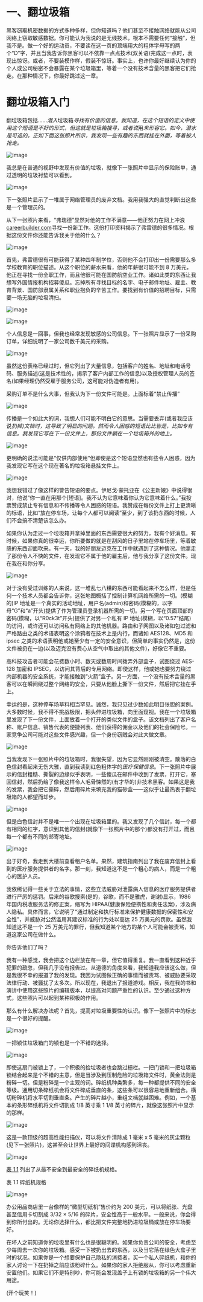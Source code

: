 # 一、翻垃圾箱

黑客窃取机密数据的方式多种多样，但你知道吗？他们甚至不接触网络就能从公司网络上窃取敏感数据。你可能认为我说的是无线技术，根本不需要任何“接触”，但我不是。做一个好的运动员，不要读在这一页的顶端用大的粗体字母写的两个“D”字，并且当我告诉你黑客可以不依靠一点点技术(双关语)完成这一点时，表现出惊讶。或者，不要装模作样，假装不惊讶。事实上，也许你最好继续认为你的个人或公司秘密不会暴露在某个垃圾箱里，等着一个没有技术含量的黑客把它们抢走。在那种情况下，你最好跳过这一章。

# 翻垃圾箱入门

翻垃圾箱包括……*潜入*垃圾箱*寻找有价值的信息。我知道，在这个短语的定义中使用这个短语是不好的形式，但这就是垃圾箱搜寻，或者说*用*来形容它。如今，潜水是可选的。正如下面这张照片所示，我发现一些有趣的东西就挂在外面，等着被人抢走。*

![image](img/2-1.jpg)

我总是在普通的视野中发现有价值的垃圾，就像下一张照片中显示的保险账单，通过透明的垃圾衬垫可以看到。

![image](img/2-2.jpg)

下一张照片显示了一堆属于网络管理员的废弃文档。我用我强大的直觉判断出这些是一个管理员的。

从下一张照片来看，“弗瑞德”显然对他的工作不满意——他正努力在网上冲浪[careerbuilder.com](http://careerbuilder.com)寻找一份新工作。这份打印资料揭示了弗雷德的很多情况。根据这份文件你还能告诉我关于他的什么？

![image](img/3-1.jpg)

首先，弗雷德很有可能获得了某种四年制学位，否则他不会打印出一份需要那么多学校教育的职位描述。从这个职位的薪水来看，他的年薪很可能不到 8 万美元，他正在寻找一份全职工作，而且他很可能在国防航空业工作。诸如此类的东西让我想写外国情报机构招募傻瓜。忘掉所有寻找目标的名字、电子邮件地址、雇主、教育背景、国防部隶属关系和职业抱负的辛苦工作。要找到有价值的招聘目标，只需要一场无脑的垃圾清扫。

![image](img/3-2.jpg)

![image](img/4-1.jpg)

个人信息是一回事，但我也经常发现敏感的公司信息。下一张照片显示了一份采购订单，详细说明了一家公司数千美元的采购。

![image](img/4-2.jpg)

虽然这份表格已经过时，但它列出了大量信息，包括客户的姓名、地址和电话号码、服务描述(这是技术性的，揭示了客户内部工作的信息)以及授权管理人员的签名(如果经理仍然受雇于服务公司，这可能对伪造者有用)。

采购订单不是什么大事，但我认为下一份文件可能是。上面标着“禁止传播”

![image](img/5-1.jpg)

传播是一个如此大的词，我想人们可能不明白它的意思。当需要丢弃(或者我应该说*扔掉)*文档时，这导致了明显的问题。然而令人困惑的短语比比皆是，比如*专有信息。我发现它写在下一份文件上，那份文件躺在一个垃圾箱外的地上。*

![image](img/5-2.jpg)

更明确的说法可能是“仅供内部使用”但即使是这个短语显然也有些令人困惑，因为我发现它写在这个现在著名的垃圾箱悬挂文件上。

![image](img/6-1.jpg)

我想我错过了像这样的警告短语的要点。伊尼戈·蒙托亚在《公主新娘》中说得很对，他说“你一直在用那个[短语]。我不认为它意味着你认为它意味着什么。”我投票赞成禁止专有信息和不传播等令人困惑的短语。我赞成在每份文件上打上更清晰的标语，比如“放在停车场，让每个人都可以阅读”至少，到了该扔东西的时候，人们不会搞不清楚该怎么办。

如果你认为走过一个垃圾箱并拿掉里面的东西需要很大的努力，我有个好消息。有时候，如果你真的很幸运，你所要做的就是在刮风的日子里站在停车场里，等着敏感的东西迎面吹来。有一天，我的好朋友迈克在工作中就遇到了这种情况。他拿走了那份令人不快的文件，在发现它不属于他的雇主后，他与我分享了这份文件。现在我在和你分享。

![image](img/6-2.jpg)

对于没有受过训练的人来说，这一堆乱七八糟的东西可能看起来不怎么样，但是任何一个技术人员都会告诉你，这张地图概括了控制计算机网络所需的一切。(模糊的)IP 地址是一个真实的活动地址，用户名(admin)和密码(模糊的，以字母“G”和“a”开头)提供了作为管理员登录机器所需的一切。另一个写在页面顶部的密码(模糊，以“R0ck3t”开头)提供了对另一个私有 IP 地址(模糊，以“0.57”结尾)的访问，或许还可以访问私有网络上的其他机器。路由和子网图以及诸如包过滤和严格路由之类的术语表明这个涂鸦者在技术上是内行，而诸如 AES128、MD5 和 ipsec 之类的术语表明他或她至少有一定的安全意识，但简单的事实仍然是，这份文件被扔在一边(以及迈克没有费心从空气中取出的其他文件)，好像它不重要。

高科技攻击者可能会花费数小时、数天或数周时间拨弄外部盒子，试图绕过 AES-128 加密和 IPSEC，以访问其背后的专用网络。即使这样，他或她也要努力绕过内部机器的安全系统，才能接触到“火箭”盒子。另一方面，一个没有技术含量的黑客可以在瞬间绕过整个网络的安全，只要从他脸上撕下一份文件，然后把它挂在手上。

幸运的是，这种停车场草料相当罕见。诚然，我只见过少数如此明目张胆的案例。大多数时候，我不得不挑战极限，把头伸进垃圾箱，向里面窥视。我在一个垃圾箱里发现了下一份文件，上面放着一个打开的类似文件的盒子。该文档列出了客户名称、账户信息、销售代表的便捷列表、他们获得的佣金以及他们的社会保险号。一家竞争公司可能对这些文件感兴趣，但一个身份窃贼会对此大做文章。

![image](img/8-1.jpg)

当我发现下一张照片中的垃圾箱时，我很失望，因为它显然刚刚被清空。散落的白色信封看起来无伤大雅，直到我读到红色粗体字的*医疗保健信息*。下一张照片中展示的信封粗糙、撕裂的边缘似乎表明，一些傻瓜在邮件中收到了发票，打开它，塞回信封，然后扔给了像我这样令人毛骨悚然的(有才华的)非技术黑客。如果这是我的发票，我会把它撕碎，然后用碎片来填充我的猫砂盒——这似乎让最热衷于翻垃圾箱的人都望而却步。

![image](img/8-2.jpg)

但是白色信封并不是唯一一个出现在垃圾箱里的。我又发现了几个信封，每一个都有相同的红字，意识到其他的信封(就像下一张照片中的那个)都没有打开过，而且每一个都有不同的邮寄地址。

![image](img/9-1.jpg)

出于好奇，我走到大楼前查看租户名单。果然，建筑指南列出了我在废弃信封上看到的医疗服务提供者的名字。那一刻，我知道这不是一个粗心的病人，而是一个粗心的医护人员。

我依稀记得一些关于立法的事情，这些立法威胁对泄露病人信息的医疗服务提供者进行严厉的惩罚。后来的谷歌搜索(是的，谷歌，而不是雅虎，谢谢)显示，1986 年国内税收服务法的修正案，缩写为 HIPAA(健康保险便携性和责任法案)，涉及病人隐私。具体而言，它说明了“通过制定和执行标准来保护健康数据的保密性和安全性”，并威胁对公然滥用其建议标准的行为处以高达 25 万美元的罚款。虽然我知道这不是一个 25 万美元的罪行，但我知道某个地方的某个人可能会被责骂，知道这家公司在做什么。

你告诉他们了吗？

我有一种感觉，我会把这个边栏放在每一章，但它值得重复。我一直看到这种近乎犯罪的疏忽，但我几乎没有报告过。从道德的角度来看，我知道我应该这么做，但是我很不幸的报道了我的发现。我因为试图做正确的事情而被责骂、被威胁要采取法律行动、被骚扰了太多次。所以现在，我退出了报道游戏。相反，我在我的书和演讲中使用这些照片的编辑版本，以提高对问题严重性的认识。至少通过这种方式，这些照片可以起到某种积极的作用。

那么有什么解决办法呢？首先，提高对垃圾重要性的认识。像下一张照片中的标志是一个很好的提醒。

![image](img/10-1.jpg)

一把锁住垃圾箱门的锁也是一个不错的选择。

![image](img/10-2.jpg)

即使这扇门被锁上了，一个积极的捡垃圾者也会跳过栅栏。一把门锁和一把垃圾箱锁结合起来是个不错的主意，但是当涉及到压制危险的垃圾箱文件时，黄金法则是粉碎一切。但是粉碎是一个主观的词。碎纸机种类繁多，每一种都提供不同的安全等级。通用切条碎纸机会将文件碎成垂直的条，这些条可以很容易地重新组合。横切粉碎机将水平切割垂直条。产生的碎片越小，重组文档就越困难。例如，一个基本的条形碎纸机将文件切割成 1/8 英寸乘 1 1/8 英寸的碎片，就像这张照片中显示的那样。

![image](img/11-1.jpg)

这是一款顶级的超高性能扫描仪，可以将文件清除成 1 毫米 x 5 毫米的灰尘颗粒(见下一张照片)，这甚至会让世界上最好的间谍机构感到沮丧。

![image](img/11-2.jpg)

[表 1.1](#tbl1.1) 列出了从最不安全到最安全的碎纸机规格。

表 1.1 碎纸机规格

![image](img/tbl1.1.jpg)

办公用品商店里一台像样的“微型切纸机”售价约为 200 美元，可以将纸张、光盘甚至信用卡切割成 3/32 × 5/16 的碎片，安全性高于一般水平。一般来说，你会得到你所付出的。无论你选择什么，都比把文件完整地扔进垃圾桶或放在停车场要好。

在坏人之前知道你的垃圾里有什么也是很聪明的。如果你负责公司的安全，考虑至少每周去一次你的垃圾箱。感受一下被扔出去的东西，以及当它落在绿色大盒子里时的状况。如果你是一个想要保护自己隐私的消费者，买一个私人碎纸机，和你的家人讨论一下在扔掉之前应该粉碎什么。如果你的家人拒绝服从，你可以考虑重新安置他们。如果它们不是特别吵，你可能会发现盖子上有锁的垃圾箱的另一个伟大用途。

(开个玩笑！)